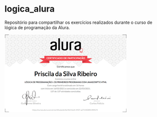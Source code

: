 # logica_alura
Repositório para compartilhar os exercícios realizados durante o curso de lógica de programação da Alura.

<img width="80%" src="./certificadoAlura.png">
